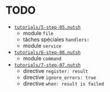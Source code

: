 # TODO

* [`tutorials/5-step-05.nutsh`](tutorials/5-step-05.nutsh)
  * module `file`
  * tâches spéciales `handlers:`
  * module `service`
* [`tutorials/6-step-06.nutsh`](tutorials/6-step-06.nutsh)
  * module `command`
* [`tutorials/7-step-07.nutsh`](`tutorials/7-step-07.nutsh`)
  * directive `register: result`
  * directive `ignore_errors: true`
  * directive `when: result is failed`
